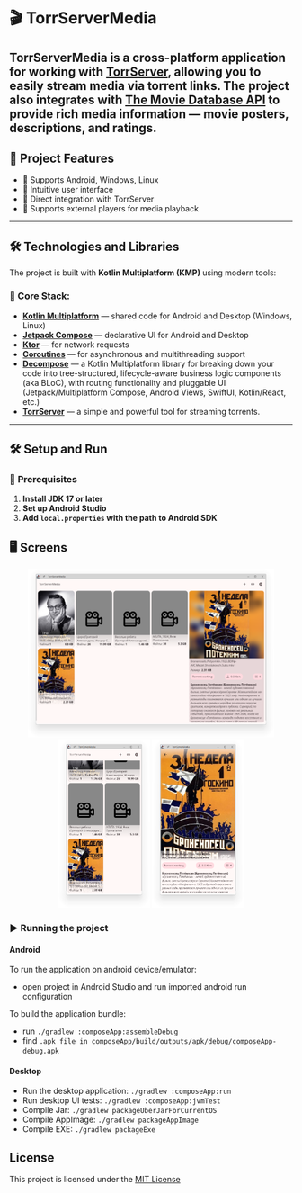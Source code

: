 # 🎬 TorrServerMedia

**TorrServerMedia** is a cross-platform application for working with [TorrServer](https://github.com/YouROK/TorrServer), allowing you to easily stream media via torrent links.
The project also integrates with [The Movie Database API](https://www.themoviedb.org/) to provide rich media information — movie posters, descriptions, and ratings.
---

## 🚀 **Project Features**

- 📌 Supports Android, Windows, Linux
- 📌 Intuitive user interface
- 📌 Direct integration with TorrServer
- 📌 Supports external players for media playback

---

## 🛠 **Technologies and Libraries**

The project is built with **Kotlin Multiplatform (KMP)** using modern tools:

### 🎯 Core Stack:

- [**Kotlin Multiplatform**](https://github.com/JetBrains/kotlin) — shared code for Android and Desktop (Windows, Linux)
- [**Jetpack Compose**](https://github.com/JetBrains/compose-multiplatform) — declarative UI for Android and Desktop
- [**Ktor**](https://github.com/ktorio/ktor) — for network requests
- [**Coroutines**](https://github.com/Kotlin/kotlinx.coroutines) — for asynchronous and multithreading support
- [**Decompose**](https://github.com/arkivanov/Decompose) — a Kotlin Multiplatform library for breaking down your code into tree-structured, lifecycle-aware business logic components (aka BLoC), with routing functionality and pluggable UI (Jetpack/Multiplatform Compose, Android Views, SwiftUI, Kotlin/React, etc.)
- [**TorrServer**](https://github.com/YouROK/TorrServer) — a simple and powerful tool for streaming torrents.

---

## 🛠️ **Setup and Run**

### 🔧 **Prerequisites**

1. **Install JDK 17 or later**
2. **Set up Android Studio**
3. **Add `local.properties` with the path to Android SDK**

## 🖥️ Screens
<div align="center">
    <img src="screens/main_2pane.png" alt="2 pane mode" height="300">
    <img src="screens/main.png" alt="Main screen" height="300">
    <img src="screens/details.png" alt="Details" height="300">
</div>

### ▶️ **Running the project**

#### **Android**
To run the application on android device/emulator:
- open project in Android Studio and run imported android run configuration

To build the application bundle:
- run `./gradlew :composeApp:assembleDebug`
- find `.apk file in composeApp/build/outputs/apk/debug/composeApp-debug.apk`

#### **Desktop**
- Run the desktop application: `./gradlew :composeApp:run`
- Run desktop UI tests: `./gradlew :composeApp:jvmTest`
- Compile Jar: `./gradlew packageUberJarForCurrentOS`
- Compile AppImage: `./gradlew packageAppImage`
- Compile EXE: `./gradlew packageExe`

## License

This project is licensed under the [MIT License](https://opensource.org/licenses/MIT)